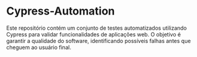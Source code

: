 # Cypress-Automation
Este repositório contém um conjunto de testes automatizados utilizando Cypress para validar funcionalidades de aplicações web. O objetivo é garantir a qualidade do software, identificando possíveis falhas antes que cheguem ao usuário final.
